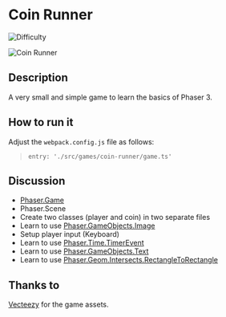 # Coin Runner

![Difficulty](https://img.shields.io/badge/Difficulty-Beginner-green.svg)

![Coin Runner](https://github.com/digitsensitive/phaser3-typescript/blob/master/assets/coin-runner.png)

## Description

A very small and simple game to learn the basics of Phaser 3.

## How to run it

Adjust the `webpack.config.js` file as follows:
> `entry: './src/games/coin-runner/game.ts'`

## Discussion

* [Phaser.Game](https://github.com/digitsensitive/phaser3-typescript/blob/master/tutorials/phaser-game.md)
* Phaser.Scene
* Create two classes (player and coin) in two separate files
* Learn to use [Phaser.GameObjects.Image](https://github.com/digitsensitive/phaser3-typescript/blob/master/cheatsheets/gameobjects/image.md)
* Setup player input (Keyboard)
* Learn to use [Phaser.Time.TimerEvent](https://github.com/photonstorm/phaser/blob/7c46cffdbadd56ab12d829519919c54402185642/src/time/TimerEvent.js)
* Learn to use [Phaser.GameObjects.Text](https://github.com/photonstorm/phaser/blob/31bf979eb25c70441b8228d5c9643a97746ea7fa/src/gameobjects/text/TextStyle.js)
* Learn to use [Phaser.Geom.Intersects.RectangleToRectangle](https://github.com/photonstorm/phaser/blob/d1f5f8a82b4a64d2a6a6a269e148232b51661a19/src/geom/intersects/RectangleToRectangle.js)

## Thanks to

[Vecteezy](https://www.vecteezy.com "Vecteezy") for the game assets.
